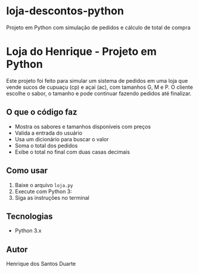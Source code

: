# loja-descontos-python
Projeto em Python com simulação de pedidos e cálculo de total de compra
# Loja do Henrique - Projeto em Python

Este projeto foi feito para simular um sistema de pedidos em uma loja que vende sucos de cupuaçu (cp) e açaí (ac), com tamanhos G, M e P. O cliente escolhe o sabor, o tamanho e pode continuar fazendo pedidos até finalizar.

## O que o código faz

- Mostra os sabores e tamanhos disponíveis com preços
- Valida a entrada do usuário
- Usa um dicionário para buscar o valor
- Soma o total dos pedidos
- Exibe o total no final com duas casas decimais

## Como usar

1. Baixe o arquivo `loja.py`
2. Execute com Python 3:
3. Siga as instruções no terminal

## Tecnologias

- Python 3.x

## Autor

Henrique dos Santos Duarte
